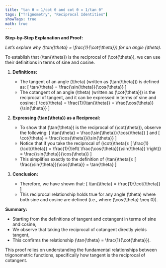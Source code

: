 ```yaml
---
title: "tan θ = 1/cot θ and cot θ = 1/tan θ"
tags: ["Trignometry", "Reciprocal Identities"]
showTags: true
math: true
---
```




**Step-by-Step Explanation and Proof:**

*Let’s explore why \(\tan{\theta} = \frac{1}{\cot{\theta}}\) for an angle \(\theta\).*

To establish that \(\tan{\theta}\) is the reciprocal of \(\cot{\theta}\), we can use their definitions in terms of sine and cosine.

1. **Definitions:**
   - The tangent of an angle \(\theta\) (written as \(\tan{\theta}\)) is defined as:
     \[
     \tan{\theta} = \frac{\sin{\theta}}{\cos{\theta}}
     \]
   - The cotangent of an angle \(\theta\) (written as \(\cot{\theta}\)) is the reciprocal of tangent, and it can be expressed in terms of sine and cosine:
     \[
     \cot{\theta} = \frac{1}{\tan{\theta}} = \frac{\cos{\theta}}{\sin{\theta}}
     \]

2. **Expressing \(\tan{\theta}\) as a Reciprocal:**
   - To show that \(\tan{\theta}\) is the reciprocal of \(\cot{\theta}\), observe the following:
     \[
     \tan{\theta} = \frac{\sin{\theta}}{\cos{\theta}}
     \]
     and
     \[
     \cot{\theta} = \frac{\cos{\theta}}{\sin{\theta}}
     \]
   - Notice that if you take the reciprocal of \(\cot{\theta}\):
     \[
     \frac{1}{\cot{\theta}} = \frac{1}{\left( \frac{\cos{\theta}}{\sin{\theta}} \right)} = \frac{\sin{\theta}}{\cos{\theta}}
     \]
   - This simplifies exactly to the definition of \(\tan{\theta}\):
     \[
     \frac{\sin{\theta}}{\cos{\theta}} = \tan{\theta}
     \]

3. **Conclusion:**
   - Therefore, we have shown that:
     \[
     \tan{\theta} = \frac{1}{\cot{\theta}}
     \]
   - This reciprocal relationship holds true for any angle \(\theta\) where both sine and cosine are defined (i.e., where \(\cos{\theta} \neq 0\)).

**Summary:**

- Starting from the definitions of tangent and cotangent in terms of sine and cosine,
- We observe that taking the reciprocal of cotangent directly yields tangent,
- This confirms the relationship \(\tan{\theta} = \frac{1}{\cot{\theta}}\).

This proof relies on understanding the fundamental relationships between trigonometric functions, specifically how tangent is the reciprocal of cotangent.

